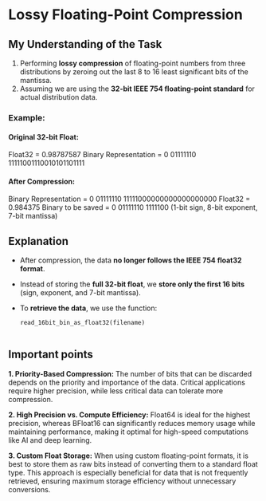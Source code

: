 # Lossy Floating-Point Compression

## My Understanding of the Task  

1. Performing **lossy compression** of floating-point numbers from three distributions by zeroing out the last 8 to 16 least significant bits of the mantissa.  
2. Assuming we are using the **32-bit IEEE 754 floating-point standard** for actual distribution data.  

### Example:

#### **Original 32-bit Float:**
Float32 = 0.98787587 
Binary Representation = 0 01111110 11111001110010101101111


#### **After Compression:**
Binary Representation = 0 01111110 11111000000000000000000 
Float32 = 0.984375 
Binary to be saved = 0 01111110 1111100 
(1-bit sign, 8-bit exponent, 7-bit mantissa)


## Explanation  
- After compression, the data **no longer follows the IEEE 754 float32 format**.  
- Instead of storing the **full 32-bit float**, we **store only the first 16 bits** (sign, exponent, and 7-bit mantissa).  
- To **retrieve the data**, we use the function:

  ```python
  read_16bit_bin_as_float32(filename)



## Important points
**1. Priority-Based Compression:** The number of bits that can be discarded depends on the priority and importance of the data. Critical applications require higher precision, while less critical data can tolerate more compression.

**2. High Precision vs. Compute Efficiency:** Float64 is ideal for the highest precision, whereas BFloat16 can significantly reduces memory usage while maintaining performance, making it optimal for high-speed computations like AI and deep learning.

**3. Custom Float Storage:** When using custom floating-point formats, it is best to store them as raw bits instead of converting them to a standard float type. This approach is especially beneficial for data that is not frequently retrieved, ensuring maximum storage efficiency without unnecessary conversions.

